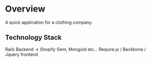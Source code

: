 Overview
=

A quick application for a clothing company.

Technology Stack
-

Rails Backend -> Shopify Gem, Mongoid etc...
Require.js / Backbone / Jquery frontend



